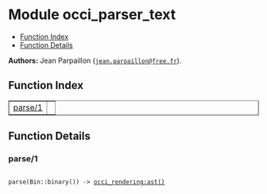 

# Module occi_parser_text #
* [Function Index](#index)
* [Function Details](#functions)

__Authors:__ Jean Parpaillon ([`jean.parpaillon@free.fr`](mailto:jean.parpaillon@free.fr)).

<a name="index"></a>

## Function Index ##


<table width="100%" border="1" cellspacing="0" cellpadding="2" summary="function index"><tr><td valign="top"><a href="#parse-1">parse/1</a></td><td></td></tr></table>


<a name="functions"></a>

## Function Details ##

<a name="parse-1"></a>

### parse/1 ###

<pre><code>
parse(Bin::binary()) -&gt; <a href="occi_rendering.md#type-ast">occi_rendering:ast()</a>
</code></pre>
<br />

